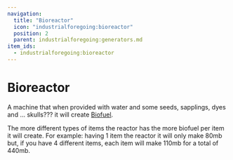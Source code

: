 ```yaml
---
navigation:
  title: "Bioreactor"
  icon: "industrialforegoing:bioreactor"
  position: 2
  parent: industrialforegoing:generators.md
item_ids:
  - industrialforegoing:bioreactor
---
```


# Bioreactor

A machine that when provided with water and some <Color id="gold">seeds</Color>, <Color id="gold">sapplings</Color>, <Color id="gold">dyes</Color> and ... <Color id="gold">skulls</Color>??? it will create [Biofuel](./biofuel.md). 

The more different types of items the reactor has the more biofuel per item it will create. For example: having 1 item the reactor it will only make <Color id="gold">80</Color>mb but, if you have 4 different items, each item will make <Color id="gold">110</Color>mb for a total of <Color id="gold">440</Color>mb.



<Recipe id="industrialforegoing:bioreactor" />

